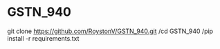 # GSTN_940

git clone https://github.com/RoystonV/GSTN_940.git
/cd GSTN_940
/pip install -r requirements.txt

